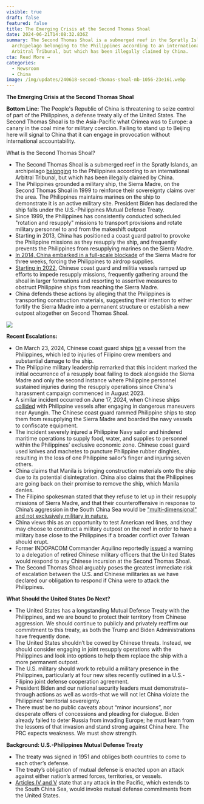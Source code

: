 ```yaml
---
visible: true
draft: false
featured: false
title: The Emerging Crisis at the Second Thomas Shoal
date: 2024-06-21T14:08:32.836Z
summary: The Second Thomas Shoal is a submerged reef in the Spratly Islands, an
  archipelago belonging to the Philippines according to an international
  Arbitral Tribunal, but which has been illegally claimed by China.
cta: Read More →
categories:
  - Newsroom
  - China
image: /img/updates/240618-second-thomas-shoal-mb-1056-23e161.webp
---
```

**The Emerging Crisis at the Second Thomas Shoal**

**Bottom Line:** The People's Republic of China is threatening to seize control of part of the Philippines, a defense treaty ally of the United States. The Second Thomas Shoal is to the Asia-Pacific what Crimea was to Europe: a canary in the coal mine for military coercion. Failing to stand up to Beijing here will signal to China that it can engage in provocation without international accountability.

What is the Second Thomas Shoal?

* The Second Thomas Shoal is a submerged reef in the Spratly Islands, an archipelago [belonging](https://8nithvebb.cc.rs6.net/tn.jsp?f=001FFrOn67yvEDfxf3DEm3KWduwxt8P66-eNeg7hdHr24ZoWyFzOg_i26XRUg6ZTZ9DB30I6TyerDnOgO9fBbKf3EJIMJGtdbcnq2a_MQJsbBnkNs-tb-p5ipaeLIgGO8rfodaDJiNoxpQpfjlAuZjTh4wL0qEQEZDlQ_vJNwEhAZUSNSiSYm01oXxMk5h5IsPxw7d_nyqAlmOE99Hz1ge3K2e_bWPcXXynoJV4AJohnBI=&c=GgMMjo6kWg8UeM0240gsRHcaL3WqUDsYe3XnjlhMk2rG0nSYavymZQ==&ch=pw9NbdRDSNeI9_po1NUkmgY8tB0LllP_VZBPFOeiQpdGeXJGdoS5lQ==) to the Philippines according to an international Arbitral Tribunal, but which has been illegally claimed by China.
* The Philippines grounded a military ship, the Sierra Madre, on the Second Thomas Shoal in 1999 to reinforce their sovereignty claims over the area. The Philippines maintains marines on the ship to\
  demonstrate it is an active military site. President Biden has declared the ship falls under the U.S.-Philippines Mutual Defense Treaty.
* Since 1999, the Philippines has consistently conducted scheduled "rotation and resupply" missions to transport provisions and rotate military personnel to and from the makeshift outpost
* Starting in 2013, China has positioned a coast guard patrol to provoke the Philippine missions as they resupply the ship, and frequently prevents the Philippines from resupplying marines on the Sierra Madre.
* [In 2014, China embarked in a full-scale blockade](https://8nithvebb.cc.rs6.net/tn.jsp?f=001FFrOn67yvEDfxf3DEm3KWduwxt8P66-eNeg7hdHr24ZoWyFzOg_i26XRUg6ZTZ9DnE40SOjWewdEuMCZn4o-97bCcF0AH-PkEolBqRwci7mGMa-zD21RVfeuXhh5bt9MWW8NNpqwiXrRAsPbE2N_kTMXTcsTb2IBRR7FcG4oCPcIHEPt-mRUM9T7hKUoltUIZIDMVTb1p2A=&c=GgMMjo6kWg8UeM0240gsRHcaL3WqUDsYe3XnjlhMk2rG0nSYavymZQ==&ch=pw9NbdRDSNeI9_po1NUkmgY8tB0LllP_VZBPFOeiQpdGeXJGdoS5lQ==) of the Sierra Madre for three weeks, forcing the Philippines to airdrop supplies.
* [Starting in 2022](https://8nithvebb.cc.rs6.net/tn.jsp?f=001FFrOn67yvEDfxf3DEm3KWduwxt8P66-eNeg7hdHr24ZoWyFzOg_i26XRUg6ZTZ9DnE40SOjWewdEuMCZn4o-97bCcF0AH-PkEolBqRwci7mGMa-zD21RVfeuXhh5bt9MWW8NNpqwiXrRAsPbE2N_kTMXTcsTb2IBRR7FcG4oCPcIHEPt-mRUM9T7hKUoltUIZIDMVTb1p2A=&c=GgMMjo6kWg8UeM0240gsRHcaL3WqUDsYe3XnjlhMk2rG0nSYavymZQ==&ch=pw9NbdRDSNeI9_po1NUkmgY8tB0LllP_VZBPFOeiQpdGeXJGdoS5lQ==), Chinese coast guard and militia vessels ramped up efforts to impede resupply missions, frequently gathering around the shoal in larger formations and resorting to assertive measures to obstruct Philippine ships from reaching the Sierra Madre.
* China defends these actions by alleging that the Philippines is transporting construction materials, suggesting their intention to either fortify the Sierra Madre into a permanent structure or establish a new outpost altogether on Second Thomas Shoal.

![](/img/updates/screenshot-2024-06-21-at-9.11.36 am.png)



**Recent Escalations:**

* On March 23, 2024, Chinese coast guard ships [hit](https://8nithvebb.cc.rs6.net/tn.jsp?f=001FFrOn67yvEDfxf3DEm3KWduwxt8P66-eNeg7hdHr24ZoWyFzOg_i26XRUg6ZTZ9Dq6bzbN7N_YCPcDTHqMgqmvzmgXY-0GG2GYFQsMfFui1ML2Gev5RDCrhP-dc6LqZDq-CS3GCAIBdr4ErzsfPGKlPFMA3_aE8NeaVJ75YCi8Uj7EBUMPYhS8XVv7IjLOmkcWHhms8KQ_wSF9kvVrRlFpRgjQP8bgRvogtW-IUFG7O8TEHdDyXf7mIwIHpwz4sF3OfrjV-MOJa__woUls7Tkg==&c=GgMMjo6kWg8UeM0240gsRHcaL3WqUDsYe3XnjlhMk2rG0nSYavymZQ==&ch=pw9NbdRDSNeI9_po1NUkmgY8tB0LllP_VZBPFOeiQpdGeXJGdoS5lQ==) a vessel from the Philippines, which led to injuries of Filipino crew members and substantial damage to the ship.
* The Philippine military leadership remarked that this incident marked the initial occurrence of a resupply boat failing to dock alongside the Sierra Madre and only the second instance where Philippine personnel sustained injuries during the resupply operations since China's harassment campaign commenced in August 2023.
* A similar incident occurred on June 17, 2024, when Chinese ships [collided](https://8nithvebb.cc.rs6.net/tn.jsp?f=001FFrOn67yvEDfxf3DEm3KWduwxt8P66-eNeg7hdHr24ZoWyFzOg_i26XRUg6ZTZ9DmtWPyiye6w3V87zzzs9P56A8RnGIML3VpOd8PtDDguZ9Ol35LYwfi838IK5oHPy6T05QKgjGX_TNI0FsVql3t4TvfO42TlOTlIsdhE3oSzL_GglI3E7O4aLCNhCzpgTdsQBSrtPdma_N3iEUn3utmkJ6v4UADfdvLqaY0xpp7E-_c3tL_ReEvBx3hJDktQ1QqndKWpWQXRU=&c=GgMMjo6kWg8UeM0240gsRHcaL3WqUDsYe3XnjlhMk2rG0nSYavymZQ==&ch=pw9NbdRDSNeI9_po1NUkmgY8tB0LllP_VZBPFOeiQpdGeXJGdoS5lQ==) with Philippine vessels after engaging in dangerous maneuvers near Ayungin. The Chinese coast guard rammed Philippine ships to stop them from resupplying the Sierra Madre and boarded the navy vessels to confiscate equipment.
* The incident severely injured a Philippine Navy sailor and hindered maritime operations to supply food, water, and supplies to personnel within the Philippines’ exclusive economic zone. Chinese coast guard used knives and machetes to puncture Philippine rubber dinghies, resulting in the loss of one Philippine sailor’s finger and injuring seven others.
* China claims that Manila is bringing construction materials onto the ship due to its potential disintegration. China also claims that the Philippines are going back on their promise to remove the ship, which Manila denies.
* The Filipino spokesman stated that they refuse to let up in their resupply missions of Sierra Madre, and that their counteroffensive in response to China’s aggression in the South China Sea would be ["multi-dimensional" and not exclusively military in nature.](https://8nithvebb.cc.rs6.net/tn.jsp?f=001FFrOn67yvEDfxf3DEm3KWduwxt8P66-eNeg7hdHr24ZoWyFzOg_i26XRUg6ZTZ9D7ptwnqoErkiQylrXYkwddYY88CW8hYZQ0_6_tArGYexZ-D-tjatUcGsmKn9a8agxUgxUP7rGz0Q_GbsOTex5NS2mB3WMOuGu6vaGgB9onp4gjDYtyV9QTeYLasbyocujqGBxunQCxFlBZiyUe1KAdnYQmQf1wU_BDTckLdS-5bFTb049Er0SEHI_ro2rD54_r9Ce0ALT7WdMG3CGi2NaDulCJMJgxtAk0dH5m2MGe6c=&c=GgMMjo6kWg8UeM0240gsRHcaL3WqUDsYe3XnjlhMk2rG0nSYavymZQ==&ch=pw9NbdRDSNeI9_po1NUkmgY8tB0LllP_VZBPFOeiQpdGeXJGdoS5lQ==)
* China views this as an opportunity to test American red lines, and they may choose to construct a military outpost on the reef in order to have a military base close to the Philippines if a broader conflict over Taiwan should erupt.
* Former INDOPACOM Commander Aquilino reportedly [issued](https://8nithvebb.cc.rs6.net/tn.jsp?f=001FFrOn67yvEDfxf3DEm3KWduwxt8P66-eNeg7hdHr24ZoWyFzOg_i26XRUg6ZTZ9DHiP0ItJ1V5_G8-JnDTineCjNQgs8nuDA1l_Klo2CH3_5-TUGl4yRG5Y-YuKgf1Y0uZxoQ_7ZaKp_CBTnpo_ysklEUoSRw1AQIbDBTsgqWAbSjJK_g5AmLupihndvf7c1SoccKR5kiws=&c=GgMMjo6kWg8UeM0240gsRHcaL3WqUDsYe3XnjlhMk2rG0nSYavymZQ==&ch=pw9NbdRDSNeI9_po1NUkmgY8tB0LllP_VZBPFOeiQpdGeXJGdoS5lQ==) a warning to a delegation of retired Chinese military officers that the United States would respond to any Chinese incursion at the Second Thomas Shoal.
* The Second Thomas Shoal arguably poses the greatest immediate risk of escalation between the U.S. and Chinese militaries as we have declared our obligation to respond if China were to attack the Philippines.



**What Should the United States Do Next?**

* The United States has a longstanding Mutual Defense Treaty with the Philippines, and we are bound to protect their territory from Chinese aggression. We should continue to publicly and privately reaffirm our commitment to this treaty, as both the Trump and Biden Administrations have frequently done.
* The United States shouldn’t be cowed by Chinese threats. Instead, we should consider engaging in joint resupply operations with the Philippines and look into options to help them replace the ship with a more permanent outpost.
* The U.S. military should work to rebuild a military presence in the Philippines, particularly at four new sites recently outlined in a U.S.-Filipino joint defense cooperation agreement.
* President Biden and our national security leaders must demonstrate–through actions as well as words–that we will not let China violate the Philippines’ territorial sovereignty.
* There must be no public caveats about “minor incursions”, nor desperate offers of concessions and pleading for dialogue. Biden already failed to deter Russia from invading Europe; he must learn from the lessons of that invasion and stand strong against China here. The PRC expects weakness. We must show strength.



**Background: U.S.-Philippines Mutual Defense Treaty**

* The treaty was signed in 1951 and obliges both countries to come to each other’s defense.
* The treaty’s obligation of mutual defense is enacted upon an attack against either nation’s armed forces, territories, or vessels.
* [Articles IV and V](https://8nithvebb.cc.rs6.net/tn.jsp?f=001FFrOn67yvEDfxf3DEm3KWduwxt8P66-eNeg7hdHr24ZoWyFzOg_i26XRUg6ZTZ9DlgtcPJ2PsXFMMNEwjVntmhDE_zbbPgjcNfkNwNw-fedczchGu1m8GMlayLee_0rWa4qCTMX-hg-LSwUzw8COZD2ntZZ4LBRnjsIGXN6dYbG0nHWxMOJybK0xMgbvjKdXI5Zi4ymgw2NYXfmzGcorRZ1xL8p_R91hFU74KF2jdzp0Q0NWX_Wwc7lJsInuhgygDvrUeFFLxTT6-3voUiCh3HYh2NvOMluh&c=GgMMjo6kWg8UeM0240gsRHcaL3WqUDsYe3XnjlhMk2rG0nSYavymZQ==&ch=pw9NbdRDSNeI9_po1NUkmgY8tB0LllP_VZBPFOeiQpdGeXJGdoS5lQ==) state that any attack in the Pacific, which extends to the South China Sea, would invoke mutual defense commitments from the United States.